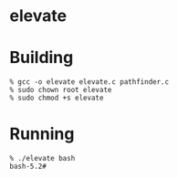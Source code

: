 # elevate

# Building
```
% gcc -o elevate elevate.c pathfinder.c
% sudo chown root elevate
% sudo chmod +s elevate
```

# Running
```
% ./elevate bash        
bash-5.2# 
```
